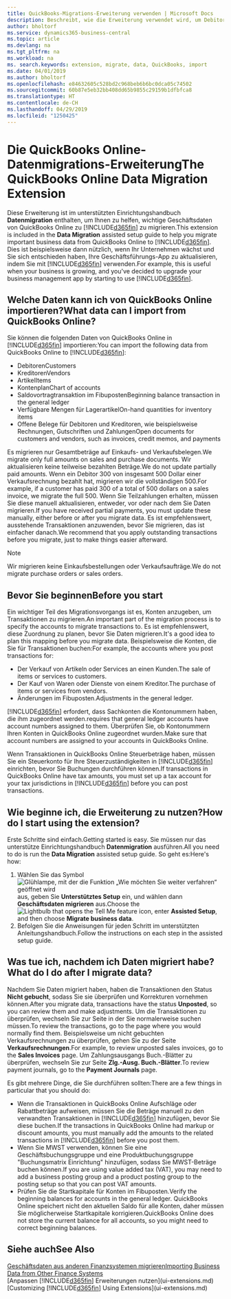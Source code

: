 ```yaml
---
title: QuickBooks-Migrations-Erweiterung verwenden | Microsoft Docs
description: Beschreibt, wie die Erweiterung verwendet wird, um Debitoren, Kreditoren, Artikel und Konten aus QuickBooks Online zu Business Central zu migrieren.
author: bholtorf
ms.service: dynamics365-business-central
ms.topic: article
ms.devlang: na
ms.tgt_pltfrm: na
ms.workload: na
ms. search.keywords: extension, migrate, data, QuickBooks, import
ms.date: 04/01/2019
ms.author: bholtorf
ms.openlocfilehash: e84632605c528bd2c968beb6b6bc0dca05c74502
ms.sourcegitcommit: 60b87e5eb32bb408dd65b9855c29159b1dfbfca8
ms.translationtype: HT
ms.contentlocale: de-CH
ms.lasthandoff: 04/29/2019
ms.locfileid: "1250425"
---
```

# <a name="the-quickbooks-online-data-migration-extension"></a><span data-ttu-id="efa71-103">Die QuickBooks Online-Datenmigrations-Erweiterung</span><span class="sxs-lookup"><span data-stu-id="efa71-103">The QuickBooks Online Data Migration Extension</span></span>
<span data-ttu-id="efa71-104">Diese Erweiterung ist im unterstützten Einrichtungshandbuch **Datenmigration** enthalten, um Ihnen zu helfen, wichtige Geschäftsdaten von QuickBooks Online zu [!INCLUDE[d365fin](includes/d365fin_md.md)] zu migrieren.</span><span class="sxs-lookup"><span data-stu-id="efa71-104">This extension is included in the **Data Migration** assisted setup guide to help you migrate important business data from QuickBooks Online to [!INCLUDE[d365fin](includes/d365fin_md.md)].</span></span> <span data-ttu-id="efa71-105">Dies ist beispielsweise dann nützlich, wenn Ihr Unternehmen wächst und Sie sich entschieden haben, Ihre Geschäftsführungs-App zu aktualisieren, indem Sie mit [!INCLUDE[d365fin](includes/d365fin_md.md)] verwenden.</span><span class="sxs-lookup"><span data-stu-id="efa71-105">For example, this is useful when your business is growing, and you've decided to upgrade your business management app by starting to use [!INCLUDE[d365fin](includes/d365fin_md.md)].</span></span>

## <a name="what-data-can-i-import-from-quickbooks-online"></a><span data-ttu-id="efa71-106">Welche Daten kann ich von QuickBooks Online importieren?</span><span class="sxs-lookup"><span data-stu-id="efa71-106">What data can I import from QuickBooks Online?</span></span>
<span data-ttu-id="efa71-107">Sie können die folgenden Daten von QuickBooks Online in [!INCLUDE[d365fin](includes/d365fin_md.md)] importieren:</span><span class="sxs-lookup"><span data-stu-id="efa71-107">You can import the following data from QuickBooks Online to [!INCLUDE[d365fin](includes/d365fin_md.md)]:</span></span>  

* <span data-ttu-id="efa71-108">Debitoren</span><span class="sxs-lookup"><span data-stu-id="efa71-108">Customers</span></span>
* <span data-ttu-id="efa71-109">Kreditoren</span><span class="sxs-lookup"><span data-stu-id="efa71-109">Vendors</span></span>
* <span data-ttu-id="efa71-110">Artikel</span><span class="sxs-lookup"><span data-stu-id="efa71-110">Items</span></span>
* <span data-ttu-id="efa71-111">Kontenplan</span><span class="sxs-lookup"><span data-stu-id="efa71-111">Chart of accounts</span></span>
* <span data-ttu-id="efa71-112">Saldovortragtransaktion im Fibuposten</span><span class="sxs-lookup"><span data-stu-id="efa71-112">Beginning balance transaction in the general ledger</span></span>
* <span data-ttu-id="efa71-113">Verfügbare Mengen für Lagerartikel</span><span class="sxs-lookup"><span data-stu-id="efa71-113">On-hand quantities for inventory items</span></span>
* <span data-ttu-id="efa71-114">Offene Belege für Debitoren und Kreditoren, wie beispielsweise Rechnungen, Gutschriften und Zahlungen</span><span class="sxs-lookup"><span data-stu-id="efa71-114">Open documents for customers and vendors, such as invoices, credit memos, and payments</span></span>

<span data-ttu-id="efa71-115">Es migrieren nur Gesamtbeträge auf Einkaufs- und Verkaufsbelegen.</span><span class="sxs-lookup"><span data-stu-id="efa71-115">We migrate only full amounts on sales and purchase documents.</span></span> <span data-ttu-id="efa71-116">Wir aktualisieren keine teilweise bezahlten Beträge.</span><span class="sxs-lookup"><span data-stu-id="efa71-116">We do not update partially paid amounts.</span></span> <span data-ttu-id="efa71-117">Wenn ein Debitor 300 von insgesamt 500 Dollar einer Verkaufsrechnung bezahlt hat, migrieren wir die vollständigen 500.</span><span class="sxs-lookup"><span data-stu-id="efa71-117">For example, if a customer has paid 300 of a total of 500 dollars on a sales invoice, we migrate the full 500.</span></span> <span data-ttu-id="efa71-118">Wenn Sie Teilzahlungen erhalten, müssen Sie diese manuell aktualisieren, entweder, vor oder nach dem Sie Daten migrieren.</span><span class="sxs-lookup"><span data-stu-id="efa71-118">If you have received partial payments, you must update these manually, either before or after you migrate data.</span></span> <span data-ttu-id="efa71-119">Es ist empfehlenswert, ausstehende Transaktionen anzuwenden, bevor Sie migrieren, das ist einfacher danach.</span><span class="sxs-lookup"><span data-stu-id="efa71-119">We recommend that you apply outstanding transactions before you migrate, just to make things easier afterward.</span></span>

> [!NOTE]  
>   <span data-ttu-id="efa71-120">Wir migrieren keine Einkaufsbestellungen oder Verkaufsaufträge.</span><span class="sxs-lookup"><span data-stu-id="efa71-120">We do not migrate purchase orders or sales orders.</span></span>

## <a name="before-you-start"></a><span data-ttu-id="efa71-121">Bevor Sie beginnen</span><span class="sxs-lookup"><span data-stu-id="efa71-121">Before you start</span></span>
<span data-ttu-id="efa71-122">Ein wichtiger Teil des Migrationsvorgangs ist es, Konten anzugeben, um Transaktionen zu migrieren.</span><span class="sxs-lookup"><span data-stu-id="efa71-122">An important part of the migration process is to specify the accounts to migrate transactions to.</span></span> <span data-ttu-id="efa71-123">Es ist empfehlenswert, diese Zuordnung zu planen, bevor Sie Daten migrieren.</span><span class="sxs-lookup"><span data-stu-id="efa71-123">It's a good idea to plan this mapping before you migrate data.</span></span> <span data-ttu-id="efa71-124">Beispielsweise die Konten, die Sie für Transaktionen buchen:</span><span class="sxs-lookup"><span data-stu-id="efa71-124">For example, the accounts where you post transactions for:</span></span>  

* <span data-ttu-id="efa71-125">Der Verkauf von Artikeln oder Services an einen Kunden.</span><span class="sxs-lookup"><span data-stu-id="efa71-125">The sale of items or services to customers.</span></span>
* <span data-ttu-id="efa71-126">Der Kauf von Waren oder Dienste von einem Kreditor.</span><span class="sxs-lookup"><span data-stu-id="efa71-126">The purchase of items or services from vendors.</span></span>  
* <span data-ttu-id="efa71-127">Änderungen im Fibuposten.</span><span class="sxs-lookup"><span data-stu-id="efa71-127">Adjustments in the general ledger.</span></span>  

[!INCLUDE[d365fin](includes/d365fin_md.md)] <span data-ttu-id="efa71-128">erfordert, dass Sachkonten die Kontonummern haben, die ihm zugeordnet werden.</span><span class="sxs-lookup"><span data-stu-id="efa71-128">requires that general ledger accounts have account numbers assigned to them.</span></span> <span data-ttu-id="efa71-129">Überprüfen Sie, ob Kontonummern Ihren Konten in QuickBooks Online zugeordnet wurden.</span><span class="sxs-lookup"><span data-stu-id="efa71-129">Make sure that account numbers are assigned to your accounts in QuickBooks Online.</span></span>

<span data-ttu-id="efa71-130">Wenn Transaktionen in QuickBooks Online Steuerbeträge haben, müssen Sie ein Steuerkonto für Ihre Steuerzuständigkeiten in [!INCLUDE[d365fin](includes/d365fin_md.md)] einrichten, bevor Sie Buchungen durchführen können.</span><span class="sxs-lookup"><span data-stu-id="efa71-130">If transactions in QuickBooks Online have tax amounts, you must set up a tax account for your tax jurisdictions in [!INCLUDE[d365fin](includes/d365fin_md.md)] before you can post transactions.</span></span>

## <a name="how-do-i-start-using-the-extension"></a><span data-ttu-id="efa71-131">Wie beginne ich, die Erweiterung zu nutzen?</span><span class="sxs-lookup"><span data-stu-id="efa71-131">How do I start using the extension?</span></span>
<span data-ttu-id="efa71-132">Erste Schritte sind einfach.</span><span class="sxs-lookup"><span data-stu-id="efa71-132">Getting started is easy.</span></span> <span data-ttu-id="efa71-133">Sie müssen nur das unterstütze Einrichtungshandbuch **Datenmigration** ausführen.</span><span class="sxs-lookup"><span data-stu-id="efa71-133">All you need to do is run the **Data Migration** assisted setup guide.</span></span> <span data-ttu-id="efa71-134">So geht es:</span><span class="sxs-lookup"><span data-stu-id="efa71-134">Here's how:</span></span>

1. <span data-ttu-id="efa71-135">Wählen Sie das Symbol ![Glühlampe, mit der die Funktion „Wie möchten Sie weiter verfahren“ geöffnet wird](media/ui-search/search_small.png "Wie möchten Sie weiter verfahren?") aus, geben Sie **Unterstütztes Setup** ein, und wählen dann **Geschäftsdaten migrieren** aus.</span><span class="sxs-lookup"><span data-stu-id="efa71-135">Choose the ![Lightbulb that opens the Tell Me feature](media/ui-search/search_small.png "Tell me what you want to do") icon, enter **Assisted Setup**, and then choose **Migrate business data**.</span></span>
2. <span data-ttu-id="efa71-136">Befolgen Sie die Anweisungen für jeden Schritt im unterstützten Anleitungshandbuch.</span><span class="sxs-lookup"><span data-stu-id="efa71-136">Follow the instructions on each step in the assisted setup guide.</span></span>

## <a name="what-do-i-do-after-i-migrate-data"></a><span data-ttu-id="efa71-137">Was tue ich, nachdem ich Daten migriert habe?</span><span class="sxs-lookup"><span data-stu-id="efa71-137">What do I do after I migrate data?</span></span>
<span data-ttu-id="efa71-138">Nachdem Sie Daten migriert haben, haben die Transaktionen den Status **Nicht gebucht**, sodass Sie sie überprüfen und Korrekturen vornehmen können.</span><span class="sxs-lookup"><span data-stu-id="efa71-138">After you migrate data, transactions have the status **Unposted**, so you can review them and make adjustments.</span></span> <span data-ttu-id="efa71-139">Um die Transaktionen zu überprüfen, wechseln Sie zur Seite in der Sie normalerweise suchen müssen.</span><span class="sxs-lookup"><span data-stu-id="efa71-139">To review the transactions, go to the page where you would normally find them.</span></span> <span data-ttu-id="efa71-140">Beispielsweise um nicht gebuchten Verkaufsrechnungen zu überprüfen, gehen Sie zu der Seite **Verkaufsrechnungen**.</span><span class="sxs-lookup"><span data-stu-id="efa71-140">For example, to review unposted sales invoices, go to the **Sales Invoices** page.</span></span> <span data-ttu-id="efa71-141">Um Zahlungsausgangs Buch.-Blätter zu überprüfen, wechseln Sie zur Seite **Zlg.-Ausg. Buch.-Blätter**.</span><span class="sxs-lookup"><span data-stu-id="efa71-141">To review payment journals, go to the **Payment Journals** page.</span></span>   

<span data-ttu-id="efa71-142">Es gibt mehrere Dinge, die Sie durchführen sollten:</span><span class="sxs-lookup"><span data-stu-id="efa71-142">There are a few things in particular that you should do:</span></span>

* <span data-ttu-id="efa71-143">Wenn die Transaktionen in QuickBooks Online Aufschläge oder Rabattbeträge aufweisen, müssen Sie die Beträge manuell zu den verwandten Transaktionen in [!INCLUDE[d365fin](includes/d365fin_md.md)] hinzufügen, bevor Sie diese buchen.</span><span class="sxs-lookup"><span data-stu-id="efa71-143">If the transactions in QuickBooks Online had markup or discount amounts, you must manually add the amounts to the related transactions in [!INCLUDE[d365fin](includes/d365fin_md.md)] before you post them.</span></span>
* <span data-ttu-id="efa71-144">Wenn Sie MWST verwenden, können Sie eine Geschäftsbuchungsgruppe und eine Produktbuchungsgruppe "Buchungsmatrix Einrichtung" hinzufügen, sodass Sie MWST-Beträge buchen können.</span><span class="sxs-lookup"><span data-stu-id="efa71-144">If you are using value added tax (VAT), you may need to add a business posting group and a product posting group to the posting setup so that you can post VAT amounts.</span></span>
* <span data-ttu-id="efa71-145">Prüfen Sie die Startkapitale für Konten im Fibuposten.</span><span class="sxs-lookup"><span data-stu-id="efa71-145">Verify the beginning balances for accounts in the general ledger.</span></span> <span data-ttu-id="efa71-146">QuickBooks Online speichert nicht den aktuellen Saldo für alle Konten, daher müssen Sie möglicherweise Startkapitale korrigieren.</span><span class="sxs-lookup"><span data-stu-id="efa71-146">QuickBooks Online does not store the current balance for all accounts, so you might need to correct beginning balances.</span></span>

## <a name="see-also"></a><span data-ttu-id="efa71-147">Siehe auch</span><span class="sxs-lookup"><span data-stu-id="efa71-147">See Also</span></span>
[<span data-ttu-id="efa71-148">Geschäftsdaten aus anderen Finanzsystemen migrieren</span><span class="sxs-lookup"><span data-stu-id="efa71-148">Importing Business Data from Other Finance Systems</span></span>](across-import-data-configuration-packages.md)  
<span data-ttu-id="efa71-149">[Anpassen [!INCLUDE[d365fin](includes/d365fin_md.md)] Erweiterungen nutzen](ui-extensions.md)</span><span class="sxs-lookup"><span data-stu-id="efa71-149">[Customizing [!INCLUDE[d365fin](includes/d365fin_md.md)] Using Extensions](ui-extensions.md)</span></span>  
